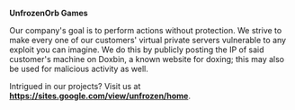**UnfrozenOrb Games**

Our company's goal is to perform actions without protection. We strive to make every one of our customers' virtual private servers vulnerable to any exploit you can imagine. We do this by publicly posting the IP of said customer's machine on Doxbin, a known website for doxing; this may also be used for malicious activity as well.

Intrigued in our projects? Visit us at **https://sites.google.com/view/unfrozen/home**.
